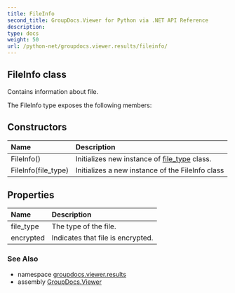 ```yaml
---
title: FileInfo
second_title: GroupDocs.Viewer for Python via .NET API Reference
description: 
type: docs
weight: 50
url: /python-net/groupdocs.viewer.results/fileinfo/
---
```


## FileInfo class

Contains information about file.

The FileInfo type exposes the following members:
## Constructors
| Name | Description |
| :- | :- |
|FileInfo()|Initializes new instance of [file_type](/viewer/python-net/groupdocs.viewer.results/fileinfo/) class.|
|FileInfo(file_type)|Initializes a new instance of the FileInfo class|
## Properties
| Name | Description |
| :- | :- |
|file_type|The type of the file.|
|encrypted|Indicates that file is encrypted.|

### See Also

* namespace [groupdocs.viewer.results](/viewer/python-net/groupdocs.viewer.results/)
* assembly [GroupDocs.Viewer](/viewer/python-net/)

